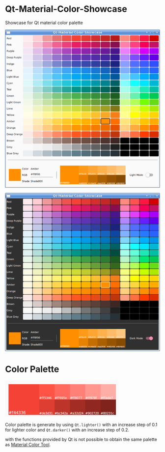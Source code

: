 # Qt-Material-Color-Showcase
Showcase for Qt material color palette

![](images/light.png)

![](images/dark.png)

# Color Palette

![](images/palette.png)

Color palette is generate by using `Qt.lighter()` with an increase step of 0.1 for lighter color and `Qt.darker()` with an increase step of 0.2.

with the functions provided by Qt is not possible to obtain the same palette as [Material Color Tool](https://material.io/resources/color).
